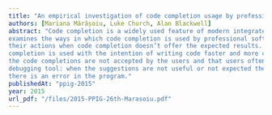 ```yaml
---
title: "An empirical investigation of code completion usage by professional software developers"
authors: [Mariana Mărășoiu, Luke Church, Alan Blackwell]
abstract: "Code completion is a widely used feature of modern integrated development environments. This study
examines the ways in which code completion is used by professional software developers, as well as
their actions when code completion doesn’t offer the expected results. We observe that code
completion is used with the intention of writing code faster and more correctly, that a large fraction of
the code completions are not accepted by the users and that users often used code completion as a
debugging tool: when the suggestions are not useful or not expected they are seen as a indicator that
there is an error in the program."
publishedAt: "ppig-2015"
year: 2015
url_pdf: "/files/2015-PPIG-26th-Marasoiu.pdf"
---
```

